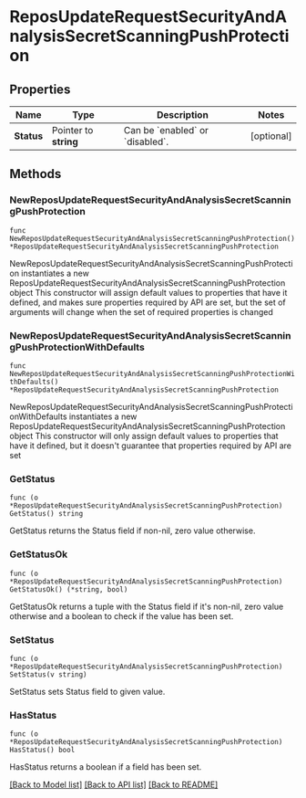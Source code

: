 # ReposUpdateRequestSecurityAndAnalysisSecretScanningPushProtection

## Properties

Name | Type | Description | Notes
------------ | ------------- | ------------- | -------------
**Status** | Pointer to **string** | Can be &#x60;enabled&#x60; or &#x60;disabled&#x60;. | [optional] 

## Methods

### NewReposUpdateRequestSecurityAndAnalysisSecretScanningPushProtection

`func NewReposUpdateRequestSecurityAndAnalysisSecretScanningPushProtection() *ReposUpdateRequestSecurityAndAnalysisSecretScanningPushProtection`

NewReposUpdateRequestSecurityAndAnalysisSecretScanningPushProtection instantiates a new ReposUpdateRequestSecurityAndAnalysisSecretScanningPushProtection object
This constructor will assign default values to properties that have it defined,
and makes sure properties required by API are set, but the set of arguments
will change when the set of required properties is changed

### NewReposUpdateRequestSecurityAndAnalysisSecretScanningPushProtectionWithDefaults

`func NewReposUpdateRequestSecurityAndAnalysisSecretScanningPushProtectionWithDefaults() *ReposUpdateRequestSecurityAndAnalysisSecretScanningPushProtection`

NewReposUpdateRequestSecurityAndAnalysisSecretScanningPushProtectionWithDefaults instantiates a new ReposUpdateRequestSecurityAndAnalysisSecretScanningPushProtection object
This constructor will only assign default values to properties that have it defined,
but it doesn't guarantee that properties required by API are set

### GetStatus

`func (o *ReposUpdateRequestSecurityAndAnalysisSecretScanningPushProtection) GetStatus() string`

GetStatus returns the Status field if non-nil, zero value otherwise.

### GetStatusOk

`func (o *ReposUpdateRequestSecurityAndAnalysisSecretScanningPushProtection) GetStatusOk() (*string, bool)`

GetStatusOk returns a tuple with the Status field if it's non-nil, zero value otherwise
and a boolean to check if the value has been set.

### SetStatus

`func (o *ReposUpdateRequestSecurityAndAnalysisSecretScanningPushProtection) SetStatus(v string)`

SetStatus sets Status field to given value.

### HasStatus

`func (o *ReposUpdateRequestSecurityAndAnalysisSecretScanningPushProtection) HasStatus() bool`

HasStatus returns a boolean if a field has been set.


[[Back to Model list]](../README.md#documentation-for-models) [[Back to API list]](../README.md#documentation-for-api-endpoints) [[Back to README]](../README.md)



